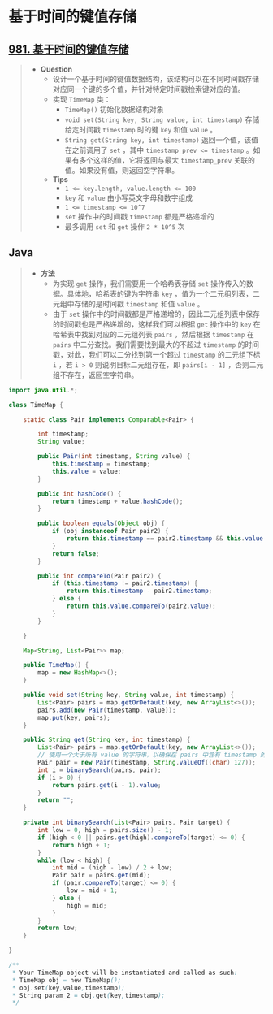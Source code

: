 # 基于时间的键值存储

## [981. 基于时间的键值存储](https://leetcode.cn/problems/time-based-key-value-store/)

> - **Question**
>   - 设计一个基于时间的键值数据结构，该结构可以在不同时间戳存储对应同一个键的多个值，并针对特定时间戳检索键对应的值。
>   - 实现 `TimeMap` 类：
>     - `TimeMap()` 初始化数据结构对象
>     - `void set(String key, String value, int timestamp)` 存储给定时间戳 `timestamp` 时的键 `key` 和值 `value` 。
>     - `String get(String key, int timestamp)` 返回一个值，该值在之前调用了 `set` ，其中 `timestamp_prev <= timestamp` 。如果有多个这样的值，它将返回与最大 `timestamp_prev` 关联的值。如果没有值，则返回空字符串。
>   - **Tips**
>     - `1 <= key.length, value.length <= 100`
>     - `key` 和 `value` 由小写英文字母和数字组成
>     - `1 <= timestamp <= 10^7`
>     - `set` 操作中的时间戳 `timestamp` 都是严格递增的
>     - 最多调用 `set` 和 `get` 操作 `2 * 10^5` 次

## Java

> - **方法**
>   - 为实现 `get` 操作，我们需要用一个哈希表存储 `set` 操作传入的数据。具体地，哈希表的键为字符串 `key` ，值为一个二元组列表，二元组中存储的是时间戳 `timestamp` 和值 `value` 。
>   - 由于 `set` 操作中的时间戳都是严格递增的，因此二元组列表中保存的时间戳也是严格递增的，这样我们可以根据 `get` 操作中的 `key` 在哈希表中找到对应的二元组列表 `pairs` ，然后根据 `timestamp` 在 `pairs` 中二分查找。我们需要找到最大的不超过 `timestamp` 的时间戳，对此，我们可以二分找到第一个超过 `timestamp` 的二元组下标 `i` ，若 `i > 0` 则说明目标二元组存在，即 `pairs[i - 1]` ，否则二元组不存在，返回空字符串。

```java
import java.util.*;

class TimeMap {

    static class Pair implements Comparable<Pair> {

        int timestamp;
        String value;

        public Pair(int timestamp, String value) {
            this.timestamp = timestamp;
            this.value = value;
        }

        public int hashCode() {
            return timestamp + value.hashCode();
        }

        public boolean equals(Object obj) {
            if (obj instanceof Pair pair2) {
                return this.timestamp == pair2.timestamp && this.value.equals(pair2.value);
            }
            return false;
        }

        public int compareTo(Pair pair2) {
            if (this.timestamp != pair2.timestamp) {
                return this.timestamp - pair2.timestamp;
            } else {
                return this.value.compareTo(pair2.value);
            }
        }

    }

    Map<String, List<Pair>> map;

    public TimeMap() {
        map = new HashMap<>();
    }

    public void set(String key, String value, int timestamp) {
        List<Pair> pairs = map.getOrDefault(key, new ArrayList<>());
        pairs.add(new Pair(timestamp, value));
        map.put(key, pairs);
    }

    public String get(String key, int timestamp) {
        List<Pair> pairs = map.getOrDefault(key, new ArrayList<>());
        // 使用一个大于所有 value 的字符串，以确保在 pairs 中含有 timestamp 的情况下也返回大于 timestamp 的位置
        Pair pair = new Pair(timestamp, String.valueOf((char) 127));
        int i = binarySearch(pairs, pair);
        if (i > 0) {
            return pairs.get(i - 1).value;
        }
        return "";
    }

    private int binarySearch(List<Pair> pairs, Pair target) {
        int low = 0, high = pairs.size() - 1;
        if (high < 0 || pairs.get(high).compareTo(target) <= 0) {
            return high + 1;
        }
        while (low < high) {
            int mid = (high - low) / 2 + low;
            Pair pair = pairs.get(mid);
            if (pair.compareTo(target) <= 0) {
                low = mid + 1;
            } else {
                high = mid;
            }
        }
        return low;
    }

}

/**
 * Your TimeMap object will be instantiated and called as such:
 * TimeMap obj = new TimeMap();
 * obj.set(key,value,timestamp);
 * String param_2 = obj.get(key,timestamp);
 */
```
